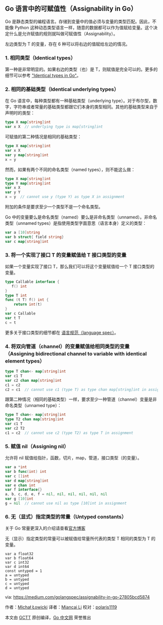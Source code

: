## Go 语言中的可赋值性（Assignability in Go）

Go 是静态类型的编程语言。存储到变量中的值必须与变量的类型匹配。因此，不能像 Python 这种动态类型语言一样，随意的数据都可以作为值赋给变量。这个决定什么是允许赋值的规则就叫做可赋值性（Assignability）。

左边类型为 T 的变量，存在 6 种可以将右边的值赋给左边的情况。

### 1. 相同类型（Identical types）

第一种是非常明显的。如果右边的类型（也）是 T，则赋值是完全可以的。更多的细节可以参考 ["Identical types in Go"](https://medium.com/golangspec/assignability-in-go-27805bcd5874)。

### 2. 相同的基础类型（Identical underlying types）

在 Go 语言中，每种类型都有一种基础类型（underlying type）。对于布尔型，数字，字符串或者常量的基础类型都跟它们本身的类型相同。其他的基础类型来自于声明时的类型：

```go
type X map[string]int
var x X  // underlying type is map[string]int
```

可赋值的第二种情况是相同的基础类型：

```go
type X map[string]int
var x X
var y map[string]int
x = y
```

然而，如果有两个不同的命名类型（named types），则不能这么做：

```go
type X map[string]int
type Y map[string]int
var x X
var y Y
x = y  // cannot use y (type Y) as type X in assignment
```

附加的条件是要求至少一个类型不是一个命名类型。

Go 中的变量要么是命名类型（named）要么是非命名类型（unnamed）。非命名类型（unnamed types）是指使用类型字面意思（语言本身）定义的类型：

```go
var a [10]string
var b struct{ field string}
var c map[string]int
```

### 3. 将一个实现了接口 T 的变量赋值给 T 接口类型的变量

如果一个变量实现了接口 T，那么我们可以将这个变量赋值给一个 T 接口类型的变量。

```go
type Callable interface {
   f() int
}
type T int
func (t T) f() int {
    return int(t)
}
var c Callable
var t T
c = t
```

更多关于接口类型的细节都在 [语言规范（language spec）](https://golang.org/ref/spec#Interface_types)。

### 4. 将双向管道（channel）的变量赋值给相同类型的变量（Assigning bidirectional channel to variable with identical element types）

```go
type T chan<- map[string]int
var c1 T
var c2 chan map[string]int
c1 = c2
c2 = c1  // cannot use c1 (type T) as type chan map[string]int in assignment
```

跟第二种情况（相同的基础类型）一样，要求至少一种管道（channel）变量是非命名类型（unnamed type）：

```go
type T chan<- map[string]int
type T2 chan map[string]int
var c1 T
var c2 T2
c1 = c2  // cannot use c2 (type T2) as type T in assignment
```

### 5. 赋值 nil（Assigning nil）

允许将 nil 赋值给指针，函数，切片，map，管道，接口类型（的变量）。

```go
var a *int
var b func(int) int
var c []int
var d map[string]int
var e chan int
var f interface{}
a, b, c, d, e, f = nil, nil, nil, nil, nil, nil
var g [10]int
g = nil  // cannot use nil as type [10]int in assignment
```

### 6. 无（显式）指定类型的常量（Untyped constants）

关于 Go 常量更深入的介绍请查看[官方博客](https://blog.golang.org/constants)

无（显示）指定类型的常量可以被赋值给常量所代表的类型 T 相同的类型为 T 的变量。

```golang
var a float32
var b float64
var c int32
var d int64
const untyped = 1
a = untyped
b = untyped
c = untyped
d = untyped
```


via: https://medium.com/golangspec/assignability-in-go-27805bcd5874

 作者：[Michał Łowicki](https://twitter.com/mlowicki)
 译者：[Miancai Li](https://github.com/gogeof)
 校对：[polaris1119](https://github.com/polaris1119)

 本文由 [GCTT](https://github.com/studygolang/GCTT) 原创编译，[Go 中文网](https://studygolang.com/) 荣誉推出

